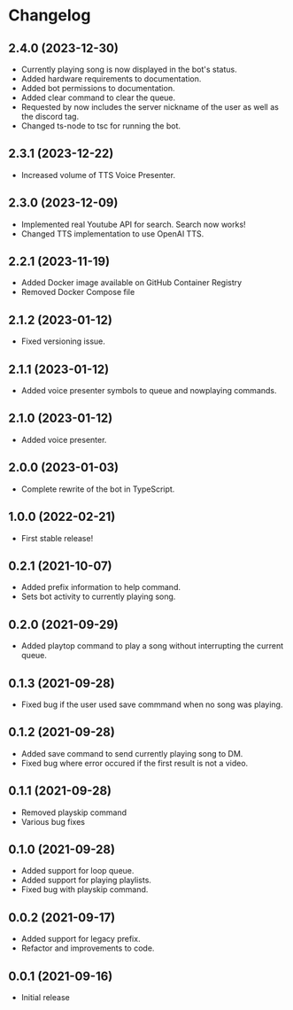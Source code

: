 # Changelog

## 2.4.0 (2023-12-30)

- Currently playing song is now displayed in the bot's status.
- Added hardware requirements to documentation.
- Added bot permissions to documentation.
- Added clear command to clear the queue.
- Requested by now includes the server nickname of the user as well as the discord tag.
- Changed ts-node to tsc for running the bot.

## 2.3.1 (2023-12-22)

- Increased volume of TTS Voice Presenter.

## 2.3.0 (2023-12-09)

- Implemented real Youtube API for search. Search now works!
- Changed TTS implementation to use OpenAI TTS.

## 2.2.1 (2023-11-19)

- Added Docker image available on GitHub Container Registry
- Removed Docker Compose file

## 2.1.2 (2023-01-12)

- Fixed versioning issue.

## 2.1.1 (2023-01-12)

- Added voice presenter symbols to queue and nowplaying commands.

## 2.1.0 (2023-01-12)

- Added voice presenter.

## 2.0.0 (2023-01-03)

- Complete rewrite of the bot in TypeScript.

## 1.0.0 (2022-02-21)

- First stable release!

## 0.2.1 (2021-10-07)

- Added prefix information to help command.
- Sets bot activity to currently playing song.

## 0.2.0 (2021-09-29)

- Added playtop command to play a song without interrupting the current queue.

## 0.1.3 (2021-09-28)

- Fixed bug if the user used save commmand when no song was playing.

## 0.1.2 (2021-09-28)

- Added save command to send currently playing song to DM.
- Fixed bug where error occured if the first result is not a video.

## 0.1.1 (2021-09-28)

- Removed playskip command
- Various bug fixes

## 0.1.0 (2021-09-28)

- Added support for loop queue.
- Added support for playing playlists.
- Fixed bug with playskip command.

## 0.0.2 (2021-09-17)

- Added support for legacy prefix.
- Refactor and improvements to code.

## 0.0.1 (2021-09-16)

- Initial release
